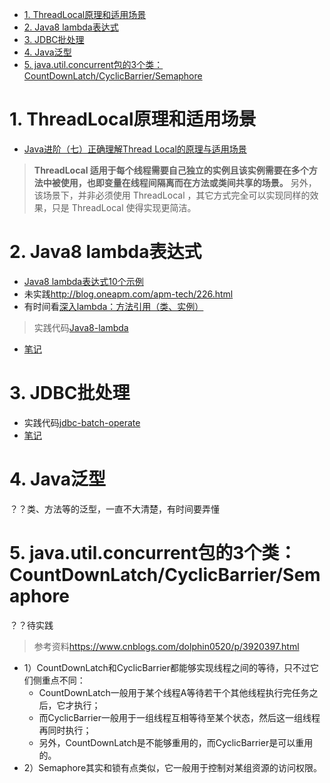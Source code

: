 <!-- TOC -->

- [1. ThreadLocal原理和适用场景](#1-threadlocal原理和适用场景)
- [2. Java8 lambda表达式](#2-java8-lambda表达式)
- [3. JDBC批处理](#3-jdbc批处理)
- [4. Java泛型](#4-java泛型)
- [5. java.util.concurrent包的3个类：CountDownLatch/CyclicBarrier/Semaphore](#5-javautilconcurrent包的3个类countdownlatchcyclicbarriersemaphore)

<!-- /TOC -->
# 1. ThreadLocal原理和适用场景
- [Java进阶（七）正确理解Thread Local的原理与适用场景](http://www.jasongj.com/java/threadlocal/)

>**ThreadLocal 适用于每个线程需要自己独立的实例且该实例需要在多个方法中被使用，也即变量在线程间隔离而在方法或类间共享的场景。**
另外，该场景下，并非必须使用 ThreadLocal ，其它方式完全可以实现同样的效果，只是 ThreadLocal 使得实现更简洁。
# 2. Java8 lambda表达式
- [Java8 lambda表达式10个示例](http://www.importnew.com/16436.html)
- 未实践<http://blog.oneapm.com/apm-tech/226.html>
- 有时间看[深入lambda：方法引用（类、实例）](https://www.cnblogs.com/figure9/p/java-8-lambdas-insideout-language-features.html)

> 实践代码[Java8-lambda](code/Java8-lambda)
- [笔记](code\Java8-lambda\note.md)

# 3. JDBC批处理
- 实践代码[jdbc-batch-operate](code/jdbc-batch-operate)
- [笔记](code/jdbc-batch-operate/note.md)

# 4. Java泛型
？？类、方法等的泛型，一直不大清楚，有时间要弄懂

# 5. java.util.concurrent包的3个类：CountDownLatch/CyclicBarrier/Semaphore
？？待实践

> 参考资料<https://www.cnblogs.com/dolphin0520/p/3920397.html>

- 1）CountDownLatch和CyclicBarrier都能够实现线程之间的等待，只不过它们侧重点不同：
    - CountDownLatch一般用于某个线程A等待若干个其他线程执行完任务之后，它才执行；
    - 而CyclicBarrier一般用于一组线程互相等待至某个状态，然后这一组线程再同时执行；
    - 另外，CountDownLatch是不能够重用的，而CyclicBarrier是可以重用的。
- 2）Semaphore其实和锁有点类似，它一般用于控制对某组资源的访问权限。


